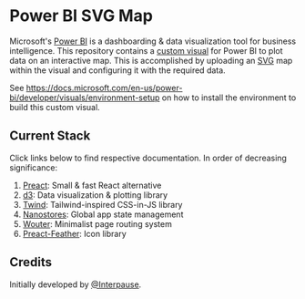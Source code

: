 # Power BI SVG Map

Microsoft's [Power BI](https://powerbi.microsoft.com/) is a dashboarding & data visualization tool for business intelligence. This repository contains a [custom visual](https://powerbi.microsoft.com/en-us/developers/custom-visualization/) for Power BI to plot data on an interactive map. This is accomplished by uploading an [SVG](https://en.wikipedia.org/wiki/Scalable_Vector_Graphics) map within the visual and configuring it with the required data.

See <https://docs.microsoft.com/en-us/power-bi/developer/visuals/environment-setup> on how to install the environment to build this custom visual.

## Current Stack

Click links below to find respective documentation. In order of decreasing significance:

1. [Preact](https://preactjs.com/): Small & fast React alternative
2. [d3](https://github.com/d3/d3): Data visualization & plotting library
3. [Twind](https://github.com/tw-in-js/twind): Tailwind-inspired CSS-in-JS library
4. [Nanostores](https://github.com/nanostores/nanostores): Global app state management
5. [Wouter](https://github.com/molefrog/wouter): Minimalist page routing system
6. [Preact-Feather](https://github.com/ForsakenHarmony/preact-feather): Icon library

## Credits

Initially developed by [@Interpause](https://github.com/Interpause).
